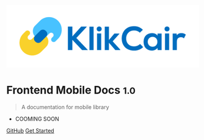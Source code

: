<!-- _coverpage.md -->

![logo](_assets/image/KLIKCAIR-LOGO-1.webp)

# Frontend Mobile Docs <small>1.0</small>

> A documentation for mobile library

- COOMING SOON

[GitHub](https://github.com/toniebe)
[Get Started](#ANNOUNCEMENT)